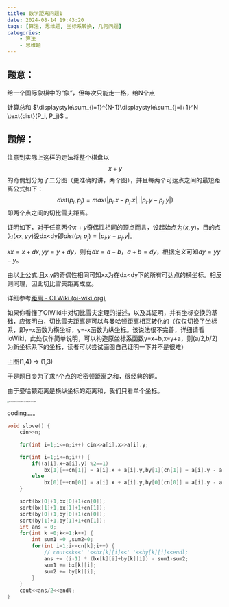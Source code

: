```yaml
---
title: 数学距离问题1
date: 2024-08-14 19:43:20
tags: [算法, 思维题, 坐标系转换, 几何问题]
categories: 
	- 算法
	- 思维题
---
```

## 题意：

给一个国际象棋中的“象”，但每次只能走一格，给N个点

计算总和 $\displaystyle\sum_{i=1}^{N-1}\displaystyle\sum_{j=i+1}^N \text{dist}(P_i, P_j)$​ 。

<!--more-->

## 题解：

注意到实际上这样的走法将整个棋盘以$$x+y$$的奇偶划分为了二分图（更准确的讲，两个图），并且每两个可达点之间的最短距离公式如下：
$$
dist(p_i,p_j) = max(|p_i.x - p_j.x|, |p_i.y-p_j.y|)
$$
即两个点之间的切比雪夫距离。

证明如下，对于任意两个$x+y$奇偶性相同的顶点而言，设起始点为$(x,y)$，目的点为$(xx,yy)$设dx<dy即$dist(p_i,p_j) = |p_i.y-p_j.y|$。

$xx=x+dx,yy=y+dy$，则有$dx = a-b，a+b=dy$，根据定义可知$dy=yy-y$。

由以上公式,且x,y的奇偶性相同可知xx为在dx<dy下的所有可达点的横坐标。相反则同理，因此切比雪夫距离成立。

详细参考[距离 - OI Wiki (oi-wiki.org)](https://oi-wiki.org/geometry/distance/)

如果你看懂了OIWiki中对切比雪夫定理的描述，以及其证明，并有坐标变换的基础，应该明白，切比雪夫距离是可以与曼哈顿距离相互转化的（仅仅切换了坐标系，即y=x函数为横坐标，y=-x函数为纵坐标。该说法很不完善，详细请看ioWiki，此处仅作简单说明，可以构造原坐标系函数y=x+b,x=y+a，则(a/2,b/2)为新坐标系下的坐标，读者可以尝试画图自己证明一下并不是很难）

上图(1,4) -> (1,3)

于是题目变为了求n个点的哈密顿距离之和，很经典的题。

由于曼哈顿距离是横纵坐标的距离和，我们只看单个坐标。

<img src="D:/talk-temp-document/1159472899/nt_qq/nt_data/Pic/2024-04/Ori/831c358c475935b97351ba39f7cf0fa9.png" alt="831c358c475935b97351ba39f7cf0fa9" style="zoom:25%;" />

coding。。。

```cpp
void slove() {
    cin>>n;

    for(int i=1;i<=n;i++) cin>>a[i].x>>a[i].y;

    for(int i=1;i<=n;i++) {
        if((a[i].x+a[i].y) %2==1)
            bx[1][++cn[1]] = a[i].x + a[i].y,by[1][cn[1]] = a[i].y - a[i].x;
        else
            bx[0][++cn[0]] = a[i].x + a[i].y,by[0][cn[0]] = a[i].y - a[i].x;
    }

    sort(bx[0]+1,bx[0]+1+cn[0]);
    sort(bx[1]+1,bx[1]+1+cn[1]);
    sort(by[0]+1,by[0]+1+cn[0]);
    sort(by[1]+1,by[1]+1+cn[1]);
    int ans = 0;
    for(int k =0;k<=1;k++) {
        int sum1 =0 ,sum2=0;
        for(int i=1;i<=cn[k];i++) {
            // cout<<k<<' '<<bx[k][i]<<' '<<by[k][i]<<endl;
            ans += (i-1) * (bx[k][i]+by[k][i]) - sum1-sum2;
            sum1 += bx[k][i];
            sum2 += by[k][i];
        }
    }
    cout<<ans/2<<endl;
}
```

